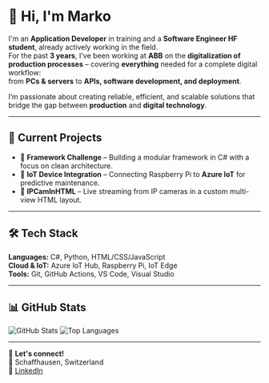 # 👋 Hi, I'm Marko

I'm an **Application Developer** in training and a **Software Engineer HF student**, already actively working in the field.  
For the past **3 years**, I've been working at **ABB** on the **digitalization of production processes** – covering **everything** needed for a complete digital workflow:  
from **PCs & servers** to **APIs, software development, and deployment**.

I’m passionate about creating reliable, efficient, and scalable solutions that bridge the gap between **production** and **digital technology**.

---

## 🚀 Current Projects
- 🧩 **Framework Challenge** – Building a modular framework in C# with a focus on clean architecture.
- 📡 **IoT Device Integration** – Connecting Raspberry Pi to **Azure IoT** for predictive maintenance.
- 🎥 **IPCamInHTML** – Live streaming from IP cameras in a custom multi-view HTML layout.

---

## 🛠 Tech Stack
**Languages:** C#, Python, HTML/CSS/JavaScript  
**Cloud & IoT:** Azure IoT Hub, Raspberry Pi, IoT Edge  
**Tools:** Git, GitHub Actions, VS Code, Visual Studio  

---

## 📊 GitHub Stats
![GitHub Stats](https://github-readme-stats.vercel.app/api?username=MarkoBaru&show_icons=true&theme=tokyonight)
![Top Languages](https://github-readme-stats.vercel.app/api/top-langs/?username=MarkoBaru&layout=compact&theme=tokyonight)

---

💬 **Let's connect!**  
📍 Schaffhausen, Switzerland  
🔗 [LinkedIn]([https://www.linkedin.com](https://www.linkedin.com/in/marko-barutcu-6aa11722b/))
